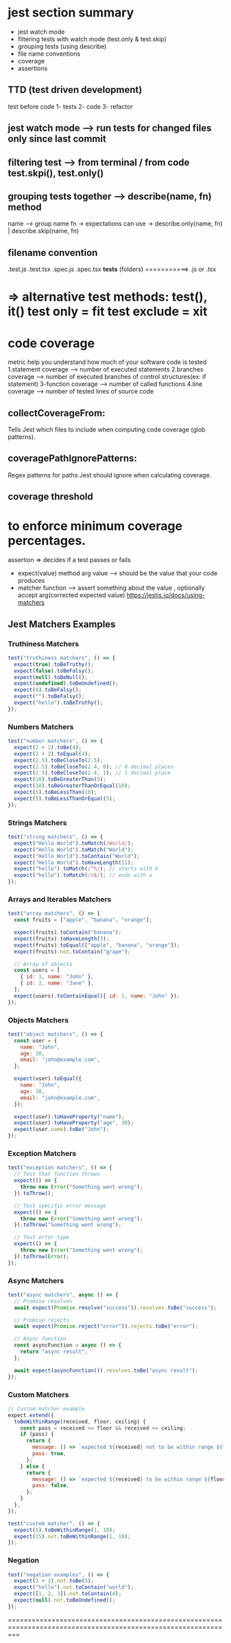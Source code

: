 jest section summary 
=====================
- jest watch mode 
- filtering tests with watch mode (test.only & test.skip)
- grouping tests (using describe)
- file name conventions 
- coverage 
- assertions

## TTD (test driven development)

test before code
1- tests
2- code
3- refactor

## jest watch mode --> run tests for changed files only since last commit

## filtering test --> from terminal / from code test.skpi(), test.only()

## grouping tests together --> describe(name, fn) method

name --> group name
fn -> expectations
can use -> describe.only(name, fn) | describe.skip(name, fn)

## filename convention

.test.js
.test.tsx
.spec.js
.spec.tsx
**tests** (folders) ===========> .js or .tsx

=> alternative test methods:
test(), it()
test only = fit
test exclude = xit
=========================================================

# code coverage

metric help you understand how much of your software code is tested
1.statement coverage --> number of executed statements
2.branches coverage --> number of executed branches of control structures(ex: if statement)
3-function coverage --> number of called functions
4.line coverage --> number of tested lines of source code

## collectCoverageFrom:

Tells Jest which files to include when computing code coverage (glob patterns).

## coveragePathIgnorePatterns:

Regex patterns for paths Jest should ignore when calculating coverage.

## coverage threshold

# to enforce minimum coverage percentages.

assertion
=> decides if a test passes or fails

- expect(value) method
  arg value --> should be the value that your code produces
- matcher function --> assert something about the value , optionally accept arg(corrected expected value)
  https://jestjs.io/docs/using-matchers

## Jest Matchers Examples

### Truthiness Matchers

```javascript
test("truthiness matchers", () => {
  expect(true).toBeTruthy();
  expect(false).toBeFalsy();
  expect(null).toBeNull();
  expect(undefined).toBeUndefined();
  expect(0).toBeFalsy();
  expect("").toBeFalsy();
  expect("hello").toBeTruthy();
});
```

### Numbers Matchers

```javascript
test("number matchers", () => {
  expect(2 + 2).toBe(4);
  expect(2 + 2).toEqual(4);
  expect(2.5).toBeCloseTo(2.5);
  expect(2.5).toBeCloseTo(2.4, 0); // 0 decimal places
  expect(2.5).toBeCloseTo(2.4, 1); // 1 decimal place
  expect(10).toBeGreaterThan(5);
  expect(10).toBeGreaterThanOrEqual(10);
  expect(5).toBeLessThan(10);
  expect(5).toBeLessThanOrEqual(5);
});
```

### Strings Matchers

```javascript
test("string matchers", () => {
  expect("Hello World").toMatch(/World/);
  expect("Hello World").toMatch("World");
  expect("Hello World").toContain("World");
  expect("Hello World").toHaveLength(11);
  expect("hello").toMatch(/^h/); // starts with h
  expect("hello").toMatch(/o$/); // ends with o
});
```

### Arrays and Iterables Matchers

```javascript
test("array matchers", () => {
  const fruits = ["apple", "banana", "orange"];

  expect(fruits).toContain("banana");
  expect(fruits).toHaveLength(3);
  expect(fruits).toEqual(["apple", "banana", "orange"]);
  expect(fruits).not.toContain("grape");

  // Array of objects
  const users = [
    { id: 1, name: "John" },
    { id: 2, name: "Jane" },
  ];
  expect(users).toContainEqual({ id: 1, name: "John" });
});
```

### Objects Matchers

```javascript
test("object matchers", () => {
  const user = {
    name: "John",
    age: 30,
    email: "john@example.com",
  };

  expect(user).toEqual({
    name: "John",
    age: 30,
    email: "john@example.com",
  });

  expect(user).toHaveProperty("name");
  expect(user).toHaveProperty("age", 30);
  expect(user.name).toBe("John");
});
```

### Exception Matchers

```javascript
test("exception matchers", () => {
  // Test that function throws
  expect(() => {
    throw new Error("Something went wrong");
  }).toThrow();

  // Test specific error message
  expect(() => {
    throw new Error("Something went wrong");
  }).toThrow("Something went wrong");

  // Test error type
  expect(() => {
    throw new Error("Something went wrong");
  }).toThrow(Error);
});
```

### Async Matchers

```javascript
test("async matchers", async () => {
  // Promise resolves
  await expect(Promise.resolve("success")).resolves.toBe("success");

  // Promise rejects
  await expect(Promise.reject("error")).rejects.toBe("error");

  // Async function
  const asyncFunction = async () => {
    return "async result";
  };

  await expect(asyncFunction()).resolves.toBe("async result");
});
```

### Custom Matchers

```javascript
// Custom matcher example
expect.extend({
  toBeWithinRange(received, floor, ceiling) {
    const pass = received >= floor && received <= ceiling;
    if (pass) {
      return {
        message: () => `expected ${received} not to be within range ${floor} - ${ceiling}`,
        pass: true,
      };
    } else {
      return {
        message: () => `expected ${received} to be within range ${floor} - ${ceiling}`,
        pass: false,
      };
    }
  },
});

test("custom matcher", () => {
  expect(5).toBeWithinRange(1, 10);
  expect(15).not.toBeWithinRange(1, 10);
});
```

### Negation

```javascript
test("negation examples", () => {
  expect(2 + 2).not.toBe(5);
  expect("hello").not.toContain("world");
  expect([1, 2, 3]).not.toContain(4);
  expect(null).not.toBeUndefined();
});
```
===============================================================================================================
